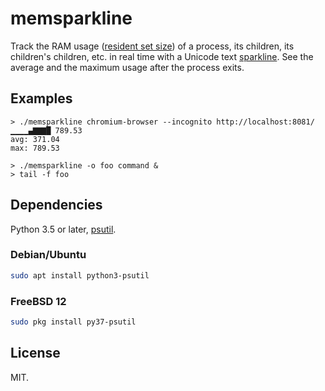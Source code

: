 # memsparkline

Track the RAM usage ([resident set size](https://en.wikipedia.org/wiki/Resident_set_size)) of a process, its children, its children's children, etc. in real time with a Unicode text [sparkline](https://en.wikipedia.org/wiki/Sparkline).  See the average and the maximum usage after the process exits.


## Examples

```none
> ./memsparkline chromium-browser --incognito http://localhost:8081/ 
▁▁▁▁▄▇▇▇█ 789.53
avg: 371.04
max: 789.53
```

```none
> ./memsparkline -o foo command &
> tail -f foo
```


## Dependencies

Python 3.5 or later, [psutil](https://github.com/giampaolo/psutil).

### Debian/Ubuntu

```sh
sudo apt install python3-psutil
```

### FreeBSD 12

```sh
sudo pkg install py37-psutil
```


## License

MIT.
